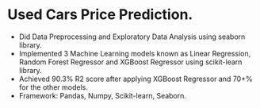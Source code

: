 # Used Cars Price Prediction.
* Did Data Preprocessing and Exploratory Data Analysis using seaborn library.
* Implemented 3 Machine Learning models known as Linear Regression, Random Forest Regressor and XGBoost Regressor
using scikit-learn library.
* Achieved 90.3% R2 score after applying XGBoost Regressor and 70+% for the other models.
* Framework: Pandas, Numpy, Scikit-learn, Seaborn.

